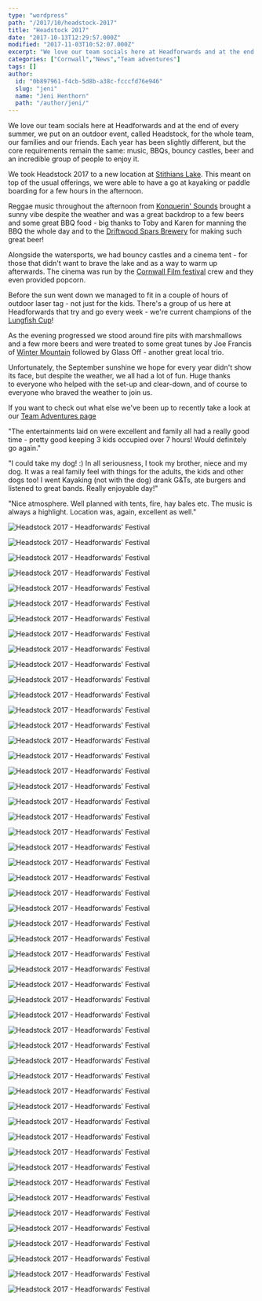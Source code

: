 ```yaml
---
type: "wordpress"
path: "/2017/10/headstock-2017"
title: "Headstock 2017"
date: "2017-10-13T12:29:57.000Z"
modified: "2017-11-03T10:52:07.000Z"
excerpt: "We love our team socials here at Headforwards and at the end of every summer, we put on an outdoor event, called Headstock, for the whole team, our families and our friends. Each year has been slightly different, but the core requirements remain the same: music, BBQs, bouncy castles, beer and an incredible group of …"
categories: ["Cornwall","News","Team adventures"]
tags: []
author:
  id: "0b897961-f4cb-5d8b-a38c-fcccfd76e946"
  slug: "jeni"
  name: "Jeni Henthorn"
  path: "/author/jeni/"
---
```

We love our team socials here at Headforwards and at the end of every summer, we put on an outdoor event, called Headstock, for the whole team, our families and our friends. Each year has been slightly different, but the core requirements remain the same: music, BBQs, bouncy castles, beer and an incredible group of people to enjoy it.

We took Headstock 2017 to a new location at [Stithians Lake](https://www.southwestlakes.co.uk/location/stithians-lake/). This meant on top of the usual offerings, we were able to have a go at kayaking or paddle boarding for a few hours in the afternoon.

Reggae music throughout the afternoon from [Konquerin' Sounds](https://www.facebook.com/konquerin.soundz) brought a sunny vibe despite the weather and was a great backdrop to a few beers and some great BBQ food - big thanks to Toby and Karen for manning the BBQ the whole day and to the [Driftwood Spars Brewery](https://www.driftwoodsparsbrewery.com/) for making such great beer!

Alongside the watersports, we had bouncy castles and a cinema tent - for those that didn't want to brave the lake and as a way to warm up afterwards. The cinema was run by the [Cornwall Film festival](http://cornwallfilmfestival.com/) crew and they even provided popcorn.

Before the sun went down we managed to fit in a couple of hours of outdoor laser tag - not just for the kids. There's a group of us here at Headforwards that try and go every week - we're current champions of the [Lungfish Cup](https://radix-communications.com/lungfish-cup-raise-cash-bbc-children-need/)!

As the evening progressed we stood around fire pits with marshmallows and a few more beers and were treated to some great tunes by Joe Francis of [Winter Mountain](https://www.facebook.com/wintermountain/) followed by Glass Off - another great local trio.

Unfortunately, the September sunshine we hope for every year didn't show its face, but despite the weather, we all had a lot of fun. Huge thanks to everyone who helped with the set-up and clear-down, and of course to everyone who braved the weather to join us.

If you want to check out what else we've been up to recently take a look at our [Team Adventures page](https://www.headforwards.com/category/team-adventures/)

"The entertainments laid on were excellent and family all had a really good time - pretty good keeping 3 kids occupied over 7 hours! Would definitely go again."

"I could take my dog! :) In all seriousness, I took my brother, niece and my dog. It was a real family feel with things for the adults, the kids and other dogs too! I went Kayaking (not with the dog) drank G&Ts, ate burgers and listened to great bands. Really enjoyable day!"

"Nice atmosphere. Well planned with tents, fire, hay bales etc. The music is always a highlight. Location was, again, excellent as well."

<section class="gallery">

![Headstock 2017 - Headforwards' Festival](/wp-content/uploads/2017/10/headstock-2017-headforwards-81.jpg)

![Headstock 2017 - Headforwards' Festival](/wp-content/uploads/2017/10/headstock-2017-headforwards-17.jpg)

![Headstock 2017 - Headforwards' Festival](/wp-content/uploads/2017/10/headstock-2017-headforwards-103.jpg)

![Headstock 2017 - Headforwards' Festival](/wp-content/uploads/2017/10/headstock-2017-headforwards-130.jpg)

![Headstock 2017 - Headforwards' Festival](/wp-content/uploads/2017/10/headstock-2017-headforwards-21.jpg)

![Headstock 2017 - Headforwards' Festival](/wp-content/uploads/2017/10/headstock-2017-headforwards-16.jpg)

![Headstock 2017 - Headforwards' Festival](/wp-content/uploads/2017/10/headstock-2017-headforwards-67.jpg)

![Headstock 2017 - Headforwards' Festival](/wp-content/uploads/2017/10/headstock-2017-headforwards-76.jpg)

![Headstock 2017 - Headforwards' Festival](/wp-content/uploads/2017/10/headstock-2017-headforwards-140.jpg)

![Headstock 2017 - Headforwards' Festival](/wp-content/uploads/2017/10/headstock-2017-headforwards-10.jpg)

![Headstock 2017 - Headforwards' Festival](/wp-content/uploads/2017/10/headstock-2017-headforwards-36.jpg)

![Headstock 2017 - Headforwards' Festival](/wp-content/uploads/2017/10/headstock-2017-headforwards-98.jpg)

![Headstock 2017 - Headforwards' Festival](/wp-content/uploads/2017/10/headstock-2017-headforwards-1.jpg)

![Headstock 2017 - Headforwards' Festival](/wp-content/uploads/2017/10/headstock-2017-headforwards-68.jpg)

![Headstock 2017 - Headforwards' Festival](/wp-content/uploads/2017/10/headstock-2017-headforwards-162.jpg)

![Headstock 2017 - Headforwards' Festival](/wp-content/uploads/2017/10/headstock-2017-headforwards-34.jpg)

![Headstock 2017 - Headforwards' Festival](/wp-content/uploads/2017/10/headstock-2017-headforwards-83.jpg)

![Headstock 2017 - Headforwards' Festival](/wp-content/uploads/2017/10/headstock-2017-headforwards-122.jpg)

![Headstock 2017 - Headforwards' Festival](/wp-content/uploads/2017/10/headstock-2017-headforwards-32.jpg)

![Headstock 2017 - Headforwards' Festival](/wp-content/uploads/2017/10/headstock-2017-headforwards-35.jpg)

![Headstock 2017 - Headforwards' Festival](/wp-content/uploads/2017/10/headstock-2017-headforwards-110.jpg)

![Headstock 2017 - Headforwards' Festival](/wp-content/uploads/2017/10/headstock-2017-headforwards-105.jpg)

![Headstock 2017 - Headforwards' Festival](/wp-content/uploads/2017/10/headstock-2017-headforwards-56.jpg)

![Headstock 2017 - Headforwards' Festival](/wp-content/uploads/2017/10/headstock-2017-headforwards-102.jpg)

![Headstock 2017 - Headforwards' Festival](/wp-content/uploads/2017/10/headstock-2017-headforwards-144.jpg)

![Headstock 2017 - Headforwards' Festival](/wp-content/uploads/2017/10/headstock-2017-headforwards-5.jpg)

![Headstock 2017 - Headforwards' Festival](/wp-content/uploads/2017/10/headstock-2017-headforwards-25.jpg)

![Headstock 2017 - Headforwards' Festival](/wp-content/uploads/2017/10/headstock-2017-headforwards-90.jpg)

![Headstock 2017 - Headforwards' Festival](/wp-content/uploads/2017/10/headstock-2017-headforwards-53.jpg)

![Headstock 2017 - Headforwards' Festival](/wp-content/uploads/2017/10/headstock-2017-headforwards-38.jpg)

![Headstock 2017 - Headforwards' Festival](/wp-content/uploads/2017/10/headstock-2017-headforwards-64.jpg)

![Headstock 2017 - Headforwards' Festival](/wp-content/uploads/2017/10/headstock-2017-headforwards-45.jpg)

![Headstock 2017 - Headforwards' Festival](/wp-content/uploads/2017/10/headstock-2017-headforwards-26.jpg)

![Headstock 2017 - Headforwards' Festival](/wp-content/uploads/2017/10/headstock-2017-headforwards-88.jpg)

![Headstock 2017 - Headforwards' Festival](/wp-content/uploads/2017/10/headstock-2017-headforwards-22.jpg)

![Headstock 2017 - Headforwards' Festival](/wp-content/uploads/2017/10/headstock-2017-headforwards-18.jpg)

![Headstock 2017 - Headforwards' Festival](/wp-content/uploads/2017/10/headstock-2017-headforwards-89.jpg)

![Headstock 2017 - Headforwards' Festival](/wp-content/uploads/2017/10/headstock-2017-headforwards-50.jpg)

![Headstock 2017 - Headforwards' Festival](/wp-content/uploads/2017/10/headstock-2017-headforwards-49.jpg)

![Headstock 2017 - Headforwards' Festival](/wp-content/uploads/2017/10/headstock-2017-headforwards-92.jpg)

![Headstock 2017 - Headforwards' Festival](/wp-content/uploads/2017/10/IMG_3386.jpg)

![Headstock 2017 - Headforwards' Festival](/wp-content/uploads/2017/10/headstock-2017-headforwards-58.jpg)

![Headstock 2017 - Headforwards' Festival](/wp-content/uploads/2017/10/headstock-2017-headforwards-101.jpg)

![Headstock 2017 - Headforwards' Festival](/wp-content/uploads/2017/10/headstock-2017-headforwards-4.jpg)

![Headstock 2017 - Headforwards' Festival](/wp-content/uploads/2017/10/headstock-2017-headforwards-19.jpg)

![Headstock 2017 - Headforwards' Festival](/wp-content/uploads/2017/10/headstock-2017-headforwards-79.jpg)

![Headstock 2017 - Headforwards' Festival](/wp-content/uploads/2017/10/headstock-2017-headforwards-54.jpg)

![Headstock 2017 - Headforwards' Festival](/wp-content/uploads/2017/10/headstock-2017-headforwards-31.jpg)

![Headstock 2017 - Headforwards' Festival](/wp-content/uploads/2017/10/IMG_3391.jpg)

![Headstock 2017 - Headforwards' Festival](/wp-content/uploads/2017/10/headstock-2017-headforwards-118.jpg)

![Headstock 2017 - Headforwards' Festival](/wp-content/uploads/2017/10/headstock-2017-headforwards-48.jpg)

</section>

